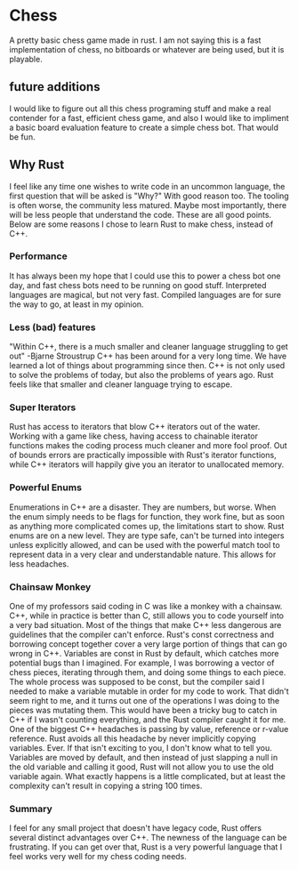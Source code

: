 # Chess
A pretty basic chess game made in rust. I am not saying this is a fast implementation of chess, no bitboards or whatever are being used, but it is playable.

## future additions
I would like to figure out all this chess programing stuff and make a real contender for a fast, efficient chess game, and also I would like to impliment a basic
board evaluation feature to create a simple chess bot. That would be fun.

## Why Rust
I feel like any time one wishes to write code in an uncommon language, the first question that will be asked is "Why?" With good reason too. The tooling is often worse, the community less matured. Maybe most importantly, there will be less people that understand the code. These are all good points. Below are some reasons I chose to learn Rust to make chess, instead of C++.

### Performance
It has always been my hope that I could use this to power a chess bot one day, and fast chess bots need to be running on good stuff. Interpreted languages are magical, but not very fast. Compiled languages are for sure the way to go, at least in my opinion.

### Less (bad) features
"Within C++, there is a much smaller and cleaner language struggling to get out" -Bjarne Stroustrup
C++ has been around for a very long time. We have learned a lot of things about programming since then. C++ is not only used to solve the problems of today, but also the problems of years ago. Rust feels like that smaller and cleaner language trying to escape.

### Super Iterators
Rust has access to iterators that blow C++ iterators out of the water. Working with a game like chess, having access to chainable iterator functions makes the coding process much cleaner and more fool proof. Out of bounds errors are practically impossible with Rust's iterator functions, while C++ iterators will happily give you an iterator to unallocated memory.

### Powerful Enums
Enumerations in C++ are a disaster. They are numbers, but worse. When the enum simply needs to be flags for function, they work fine, but as soon as anything more complicated comes up, the limitations start to show. Rust enums are on a new level. They are type safe, can't be turned into integers unless explicitly allowed, and can be used with the powerful match tool to represent data in a very clear and understandable nature. This allows for less headaches.

### Chainsaw Monkey
One of my professors said coding in C was like a monkey with a chainsaw. C++, while in practice is better than C, still allows you to code yourself into a very bad situation. Most of the things that make C++ less dangerous are guidelines that the compiler can't enforce. Rust's const correctness and borrowing concept together cover a very large portion of things that can go wrong in C++.
Variables are const in Rust by default, which catches more potential bugs than I imagined. For example, I was borrowing a vector of chess pieces, iterating through them, and doing some things to each piece. The whole process was supposed to be const, but the compiler said I needed to make a variable mutable in order for my code to work. That didn't seem right to me, and it turns out one of the operations I was doing to the pieces was mutating them. This would have been a tricky bug to catch in C++ if I wasn't counting everything, and the Rust compiler caught it for me.
One of the biggest C++ headaches is passing by value, reference or r-value reference. Rust avoids all this headache by never implicitly copying variables. Ever. If that isn't exciting to you, I don't know what to tell you. Variables are moved by default, and then instead of just slapping a null in the old variable and calling it good, Rust will not allow you to use the old variable again. What exactly happens is a little complicated, but at least the complexity can't result in copying a string 100 times.

### Summary
I feel for any small project that doesn't have legacy code, Rust offers several distinct advantages over C++. The newness of the language can be frustrating. If you can get over that, Rust is a very powerful language that I feel works very well for my chess coding needs.

